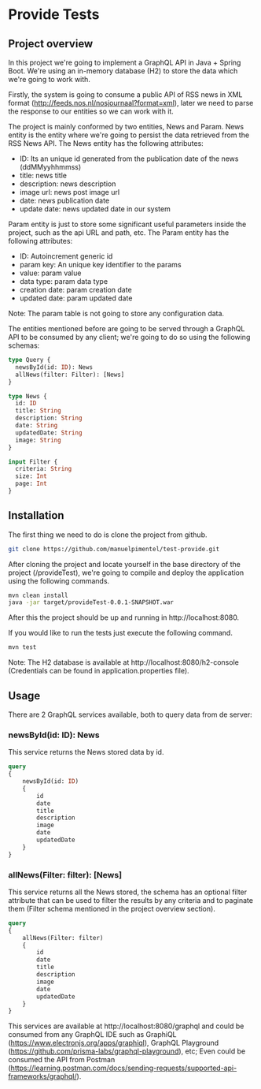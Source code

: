 # Provide Tests
## Project overview

In this project we're going to implement a GraphQL API in Java + Spring Boot. We're using an in-memory database (H2) to store the data which we're going to work with.

Firstly, the system is going to consume a public API of RSS news in XML format (http://feeds.nos.nl/nosjournaal?format=xml), later we need to parse the response to our entities so we can work with it.

The project is mainly conformed by two entities, News and Param.
News entity is the entity where we're going to persist the data retrieved from the RSS News API. 
The News entity has the following attributes:
- ID: Its an unique id generated from the publication date of the news (ddMMyyhhmmss)
- title: news title
- description: news description
- image url: news post image url
- date: news publication date
- update date: news updated date in our system 

Param entity is just to store some significant useful parameters inside the project, such as the api URL and path, etc. 
The Param entity has the following attributes:
- ID: Autoincrement generic id
- param key: An unique key identifier to the params
- value: param value
- data type: param data type
- creation date: param creation date
- updated date: param updated date

Note: The param table is not going to store any configuration data.

The entities mentioned before are going to be served through a GraphQL API to be consumed by any client; we're going to do so using the following schemas:

```GraphQL
type Query {
  newsById(id: ID): News
  allNews(filter: Filter): [News]
}

type News {
  id: ID
  title: String
  description: String
  date: String
  updatedDate: String
  image: String
}

input Filter {
  criteria: String
  size: Int
  page: Int
}
```

## Installation

The first thing we need to do is clone the project from github.

```bash
git clone https://github.com/manuelpimentel/test-provide.git
```

After cloning the project and locate yourself in the base directory of the project (/provideTest), we're going to compile and deploy the application using the following commands.

```bash
mvn clean install
java -jar target/provideTest-0.0.1-SNAPSHOT.war
```

After this the project should be up and running in http://localhost:8080.

If you would like to run the tests just execute the following command.

```bash
mvn test
```

Note: 
The H2 database is available at http://localhost:8080/h2-console (Credentials can be found in application.properties file).

## Usage

There are 2 GraphQL services available, both to query data from de server:

### newsById(id: ID): News

This service returns the News stored data by id.

```graphQL
query
{
    newsById(id: ID)
    {
        id
        date
        title
        description
        image
        date
        updatedDate
    }
}
```

### allNews(Filter: filter): [News]

This service returns all the News stored, the schema has an optional filter attribute that can be used to filter the results by any criteria and to paginate them (Filter schema mentioned in the project overview section).

```graphQL
query
{
    allNews(Filter: filter)
    {
        id
        date
        title
        description
        image
        date
        updatedDate
    }
}
```

This services are available at http://localhost:8080/graphql and could be consumed from any GraphQL IDE such as GraphiQL (https://www.electronjs.org/apps/graphiql), GraphQL Playground (https://github.com/prisma-labs/graphql-playground), etc; Even could be consumed the API from Postman (https://learning.postman.com/docs/sending-requests/supported-api-frameworks/graphql/).
